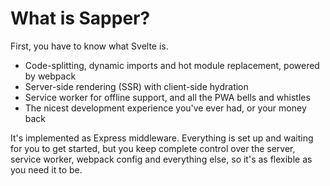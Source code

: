 # What is Sapper?

First, you have to know what Svelte is.

- Code-splitting, dynamic imports and hot module replacement, powered by webpack
- Server-side rendering (SSR) with client-side hydration
- Service worker for offline support, and all the PWA bells and whistles
- The nicest development experience you've ever had, or your money back

It's implemented as Express middleware. Everything is set up and waiting for you to get started, but you keep complete control over the server, service worker, webpack config and everything else, so it's as flexible as you need it to be.
